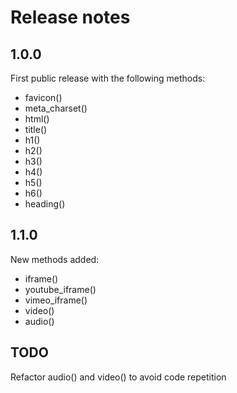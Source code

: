 Release notes
=============

1.0.0
-----
First public release with the following methods:

* favicon()
* meta_charset()
* html()
* title()
* h1()
* h2()
* h3()
* h4()
* h5()
* h6()
* heading()

1.1.0
-----
New methods added:

* iframe()
* youtube_iframe()
* vimeo_iframe()
* video()
* audio()

TODO
----
Refactor audio() and video() to avoid code repetition